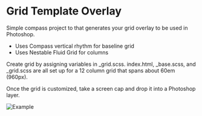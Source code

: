 Grid Template Overlay
=====================
Simple compass project to that generates your grid overlay to be used in Photoshop.

* Uses Compass vertical rhythm for baseline grid
* Uses Nestable Fluid Grid for columns

Create grid by assigning variables in _grid.scss. index.html, _base.scss, and _grid.scss are all set up for a 12 column grid that spans about 60em (960px).

Once the grid is customized, take a screen cap and drop it into a Photoshop layer.

![Example](http://f.cl.ly/items/2S3w2h1e0H3J3x0p3S2n/Image%202012.11.04%207:08:48%20PM.png)